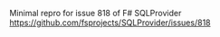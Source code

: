 Minimal repro for issue 818 of F# SQLProvider 
https://github.com/fsprojects/SQLProvider/issues/818
